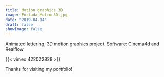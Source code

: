 ```yaml
---
title: Motion graphics 3D
image: Portada_Motion3D.jpg
date: "2019-04-14"
draft: false
showImage: false
---
```


Animated lettering, 3D motion graphics project.
Software: Cinema4d and Realflow.

{{< vimeo 422022828 >}}


Thanks for visiting my portfolio!
